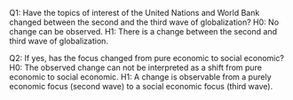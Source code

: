 Q1: Have the topics of interest of the United Nations and World Bank changed between the second and the third wave of globalization?                                          H0: No change can be observed.
H1: There is a change between the second and third wave of globalization.

Q2: If yes, has the focus changed from pure economic to social economic?
H0: The observed change can not be interpreted as a shift from pure economic to social economic.
H1: A change is observable from a purely economic focus (second wave) to a social economic focus (third wave). 
